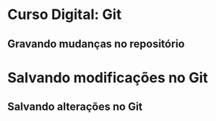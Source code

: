# Curso Digital: Git

## Gravando mudanças no repositório

# Salvando modificações no Git

## Salvando alterações no Git 